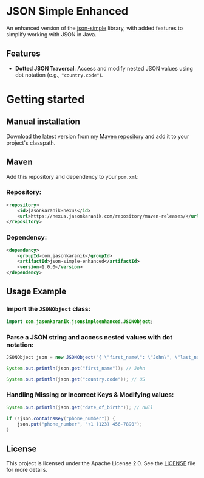 # JSON Simple Enhanced

An enhanced version of the [json-simple](https://github.com/fangyidong/json-simple) library, with added features to simplify working with JSON in Java.

## Features

-   **Dotted JSON Traversal**: Access and modify nested JSON values using dot notation (e.g., `"country.code"`).

# Getting started

## Manual installation

Download the latest version from my [Maven repository](https://nexus.jasonkaranik.com) and add it to your project's classpath.

## Maven

Add this repository and dependency to your `pom.xml`:

### Repository:
```xml
<repository>
    <id>jasonkaranik-nexus</id>
    <url>https://nexus.jasonkaranik.com/repository/maven-releases/</url>
</repository>
```

### Dependency:
```xml
<dependency>
    <groupId>com.jasonkaranik</groupId>
    <artifactId>json-simple-enhanced</artifactId>
    <version>1.0.0</version>
</dependency>
```

## Usage Example

### Import the `JSONObject` class:

```java
import com.jasonkaranik.jsonsimpleenhanced.JSONObject;
```

### Parse a JSON string and access nested values with dot notation:

```java
JSONObject json = new JSONObject("{ \"first_name\": \"John\", \"last_name\": \"Doe\", \"country\": { \"code\": \"US\", \"calling_code\": \"+1\" } }");

System.out.println(json.get("first_name")); // John

System.out.println(json.get("country.code")); // US
```

### Handling Missing or Incorrect Keys & Modifying values:

```java
System.out.println(json.get("date_of_birth")); // null

if (!json.containsKey("phone_number")) {
    json.put("phone_number", "+1 (123) 456-7890");
}
```

## License

This project is licensed under the Apache License 2.0. See the [LICENSE](LICENSE) file for more details.